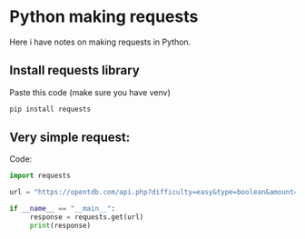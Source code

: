 # Python making requests
Here i have notes on making requests in Python.

## Install requests library
Paste this code (make sure you have venv)
```sh
pip install requests
```

## Very simple request:
Code:
```python
import requests

url = "https://opentdb.com/api.php?difficulty=easy&type=boolean&amount=5"

if __name__ == "__main__":
     response = requests.get(url)
     print(response)
```